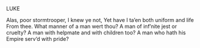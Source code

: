 LUKE 

Alas, poor stormtrooper, I knew ye not,
Yet have I ta’en both uniform and life
From thee. What manner of a man wert thou?
A man of inf’nite jest or cruelty?
A man with helpmate and with children too?
A man who hath his Empire serv’d with pride?
